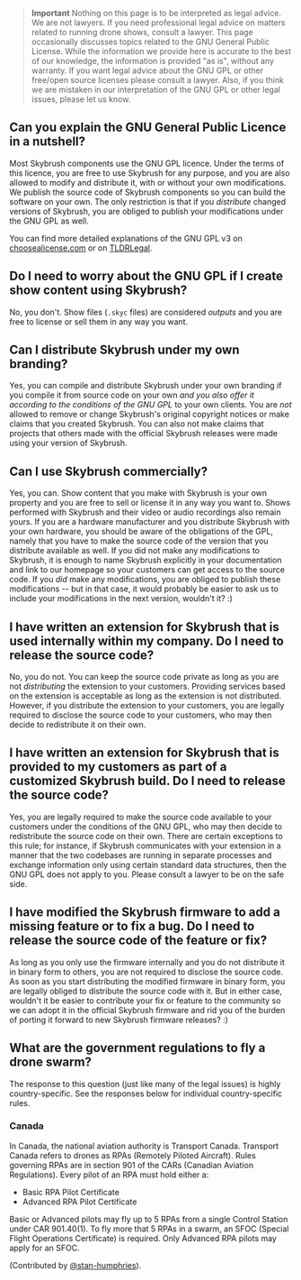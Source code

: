 > **Important**
> Nothing on this page is to be interpreted as legal advice. We are not lawyers. If you need professional legal advice on matters related to running drone shows, consult a lawyer.
> This page occasionally discusses topics related to the GNU General Public License. While the information we provide here is accurate to the best of our knowledge, the information is provided "as is", without any warranty. If you want legal advice about the GNU GPL or other free/open source licenses please consult a lawyer.
> Also, if you think we are mistaken in our interpretation of the GNU GPL or other legal issues, please let us know.


## Can you explain the GNU General Public Licence in a nutshell?

Most Skybrush components use the GNU GPL licence. Under the terms of this licence, you are free to use Skybrush for any purpose, and you are also allowed to modify and distribute it, with or without your own modifications. We publish the source code of Skybrush components so you can build the software on your own. The only restriction is that if you _distribute_ changed versions of Skybrush, you are obliged to publish your modifications under the GNU GPL as well.

You can find more detailed explanations of the GNU GPL v3 on [choosealicense.com](https://choosealicense.com/licenses/gpl-3.0/) or on [TLDRLegal](<https://tldrlegal.com/license/gnu-general-public-license-v3-(gpl-3)>).


## Do I need to worry about the GNU GPL if I create show content using Skybrush?

No, you don't. Show files (`.skyc` files) are considered _outputs_ and you are free to license or sell them in any way you want.


## Can I distribute Skybrush under my own branding?

Yes, you can compile and distribute Skybrush under your own branding if you compile it from source code on your own _and you also offer it according to the conditions of the GNU GPL_ to your own clients. You are _not_ allowed to remove or change Skybrush's original copyright notices or make claims that you created Skybrush. You can also not make claims that projects that others made with the official Skybrush releases were made using your version of Skybrush.


## Can I use Skybrush commercially?

Yes, you can. Show content that you make with Skybrush is your own property and you are free to sell or license it in any way you want to. Shows performed with Skybrush and their video or audio recordings also remain yours. If you are a hardware manufacturer and you distribute Skybrush with your own hardware, you should be aware of the obligations of the GPL, namely that you have to make the source code of the version that you distribute available as well. If you did not make any modifications to Skybrush, it is enough to name Skybrush explicitly in your documentation and link to our homepage so your customers can get access to the source code. If you _did_ make any modifications, you are obliged to publish these modifications -- but in that case, it would probably be easier to ask us to include your modifications in the next version, wouldn't it? :)


## I have written an extension for Skybrush that is used internally within my company. Do I need to release the source code?

No, you do not. You can keep the source code private as long as you are not _distributing_ the extension to your customers. Providing services based on the extension is acceptable as long as the extension is not distributed. However, if you distribute the extension to your customers, you are legally required to disclose the source code to your customers, who may then decide to redistribute it on their own.


## I have written an extension for Skybrush that is provided to my customers as part of a customized Skybrush build. Do I need to release the source code?

Yes, you are legally required to make the source code available to your customers under the conditions of the GNU GPL, who may then decide to redistribute the source code on their own. There are certain exceptions to this rule; for instance, if Skybrush communicates with your extension in a manner that the two codebases are running in separate processes and exchange information only using certain standard data structures, then the GNU GPL does not apply to you. Please consult a lawyer to be on the safe side.


## I have modified the Skybrush firmware to add a missing feature or to fix a bug. Do I need to release the source code of the feature or fix?

As long as you only use the firmware internally and you do not distribute it in binary form to others, you are not required to disclose the source code. As soon as you start distributing the modified firmware in binary form, you are legally obliged to distribute the source code with it. But in either case, wouldn't it be easier to contribute your fix or feature to the community so we can adopt it in the official Skybrush firmware and rid you of the burden of porting it forward to new Skybrush firmware releases? :)


## What are the government regulations to fly a drone swarm?

The response to this question (just like many of the legal issues) is highly country-specific. See the responses below for individual country-specific rules.

### Canada

In Canada, the national aviation authority is Transport Canada. Transport Canada refers to drones as RPAs (Remotely Piloted Aircraft). Rules governing RPAs are in section 901 of the CARs (Canadian Aviation Regulations).
Every pilot of an RPA must hold either a:

- Basic RPA Pilot Certificate
- Advanced RPA Pilot Certificate

Basic or Advanced pilots may fly up to 5 RPAs from a single Control Station under CAR 901.40(1). To fly more that 5 RPAs in a swarm, an SFOC (Special Flight Operations Certificate) is required. Only Advanced RPA pilots may apply for an SFOC.

(Contributed by [@stan-humphries](https://github.com/stan-humphries)).
